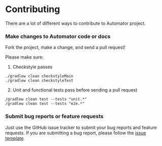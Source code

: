 # Contributing

There are a lot of different ways to contribute to Automator project.

### Make changes to Automator code or docs

Fork the project, make a change, and send a pull request!

Please make sure:
1. Checkstyle passes
```
./gradlew clean checkstyleMain
./gradlew clean checkstyleTest
```
2. Unit and functional tests pass before sending a pull request
```
/gradlew clean test --tests "unit.*"
/gradlew clean test --tests "e2e.*"
```

### Submit bug reports or feature requests

Just use the GitHub issue tracker to submit your bug reports and feature requests.
If you are submitting a bug report, please follow the [issue template](https://github.com/dtopuzov/automator/issues/new).
